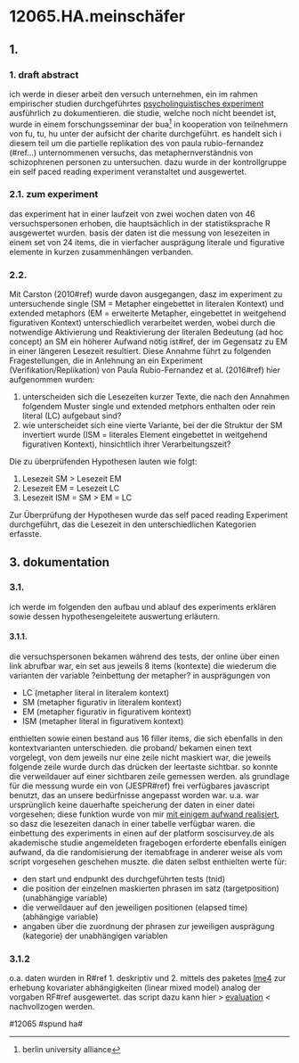 # 12065.HA.meinschäfer
## 1.
### 1. draft abstract
ich werde in dieser arbeit den versuch unternehmen, ein im rahmen empirischer studien durchgeführtes [psycholinguistisches experiment][1] ausführlich zu dokumentieren. die studie, welche noch nicht beendet ist, wurde in einem forschungsseminar der bua[^1] in kooperation von teilnehmern von fu, tu, hu unter der aufsicht der charite durchgeführt. es handelt sich i diesem teil um die partielle replikation des von paula rubio-fernandez (#ref…) unternommenen versuchs, das metaphernverständnis von schizophrenen personen zu untersuchen. dazu wurde in der kontrollgruppe ein self paced reading experiment veranstaltet und ausgewertet.
### 2.1. zum experiment
das experiment hat in einer laufzeit von zwei wochen daten von 46 versuchspersonen erhoben, die hauptsächlich in der statistiksprache R ausgewertet wurden. basis der daten ist die messung von lesezeiten in einem set von 24 items, die in vierfacher ausprägung literale und figurative elemente in kurzen zusammenhängen verbanden.
### 2.2.
Mit Carston (2010#ref) wurde davon ausgegangen, dasz im experiment zu untersuchende single (SM = Metapher eingebettet in literalen Kontext) und extended metaphors (EM = erweiterte Metapher, eingebettet in weitgehend figurativen Kontext) unterschiedlich verarbeitet werden, wobei durch die notwendige Aktivierung und Reaktivierung der literalen Bedeutung (ad hoc concept) an SM ein höherer Aufwand nötig ist#ref, der im Gegensatz zu EM in einer längeren Lesezeit resultiert. Diese Annahme führt zu folgenden Fragestellungen, die in Anlehnung an ein Experiment (Verifikation/Replikation) von Paula Rubio-Fernandez et al. (2016#ref) hier aufgenommen wurden:
1. unterscheiden sich die Lesezeiten kurzer Texte, die nach den Annahmen folgendem Muster single und extended metphors enthalten oder rein literal (LC) aufgebaut sind?
2. wie unterscheidet sich eine vierte Variante, bei der die Struktur der SM invertiert wurde (ISM = literales Element eingebettet in weitgehend figurativen Kontext), hinsichtlich ihrer Verarbeitungszeit?

Die zu überprüfenden Hypothesen lauten wie folgt:

1. Lesezeit SM \> Lesezeit EM
2. Lesezeit EM = Lesezeit LC
3. Lesezeit ISM = SM \> EM = LC

Zur Überprüfung der Hypothesen wurde das self paced reading Experiment durchgeführt, das die Lesezeit in den unterschiedlichen Kategorien erfasste.
## 3. dokumentation
### 3.1.
ich werde im folgenden den aufbau und ablauf des experiments erklären sowie dessen hypothesengeleitete auswertung erläutern.
#### 3.1.1.
die versuchspersonen bekamen während des tests, der online über einen link abrufbar war, ein set aus jeweils 8 items (kontexte) die wiederum die varianten der variable ?einbettung der metapher? in ausprägungen von 
- LC (metapher literal in literalem kontext)
- SM (metapher figurativ in literalem kontext)
- EM (metapher figurativ in figurativem kontext) 
- ISM (metapher literal in figurativem kontext)

enthielten sowie einen bestand aus 16 filler items, die sich ebenfalls in den kontextvarianten unterschieden. die proband/ bekamen einen text vorgelegt, von dem jeweils nur eine zeile nicht maskiert war, die jeweils folgende zeile wurde durch das drücken der leertaste sichtbar. so konnte die verweildauer auf einer sichtbaren zeile gemessen werden. als grundlage für die messung wurde ein von (JESPR#ref) frei verfügbares javascript benutzt, das an unsere bedürfnisse angepasst worden war. u.a. war ursprünglich keine dauerhafte speicherung der daten in einer datei vorgesehen; diese funktion wurde von mir [mit einigem aufwand realisiert][2], so dasz die lesezeiten danach in einer tabelle verfügbar waren. die einbettung des experiments in einen auf der platform soscisurvey.de als akademische studie angemeldeten fragebogen erforderte ebenfalls einigen aufwand, da die randomisierung der itemabfrage in anderer weise als vom script vorgesehen geschehen muszte. die daten selbst enthielten werte für:
- den start und endpunkt des durchgeführten tests (tnid)
- die position der einzelnen maskierten phrasen im satz (targetposition) (unabhängige variable)
- die verweildauer auf den jeweiligen positionen (elapsed time) (abhängige variable)
- angaben über die zuordnung der phrasen zur jeweiligen ausprägung (kategorie) der unabhängigen variablen 

### 3.1.2
o.a. daten wurden in R#ref 1. deskriptiv und 2. mittels des paketes [lme4][3] zur erhebung kovariater abhängigkeiten (linear mixed model) analog der vorgaben RF#ref ausgewertet. das script dazu kann hier \> [evaluation][4] \< nachvollzogen werden. 

[^1]:	berlin university alliance

[1]:	https://github.com/esteeschwarz/essais/docs/hux2021
[2]:	https://github.com/esteeschwarz/essais/tree/main/docs/hux2021/experiment/JESPR_original%26modified
[3]:	https://cran.r-project.org/package=lme4
[4]:	https://github.com/esteeschwarz/essais/tree/main/docs/hux2021/evaluation

#12065 #spund ha#
